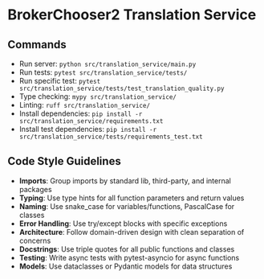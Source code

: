 # BrokerChooser2 Translation Service

## Commands
- Run server: `python src/translation_service/main.py`
- Run tests: `pytest src/translation_service/tests/`
- Run specific test: `pytest src/translation_service/tests/test_translation_quality.py`
- Type checking: `mypy src/translation_service/`
- Linting: `ruff src/translation_service/`
- Install dependencies: `pip install -r src/translation_service/requirements.txt`
- Install test dependencies: `pip install -r src/translation_service/tests/requirements_test.txt`

## Code Style Guidelines
- **Imports**: Group imports by standard lib, third-party, and internal packages
- **Typing**: Use type hints for all function parameters and return values
- **Naming**: Use snake_case for variables/functions, PascalCase for classes
- **Error Handling**: Use try/except blocks with specific exceptions
- **Architecture**: Follow domain-driven design with clean separation of concerns
- **Docstrings**: Use triple quotes for all public functions and classes
- **Testing**: Write async tests with pytest-asyncio for async functions
- **Models**: Use dataclasses or Pydantic models for data structures